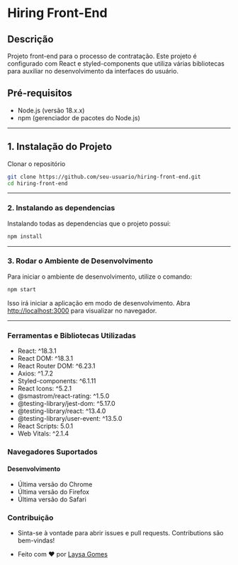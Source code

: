 # Hiring Front-End #

## Descrição

Projeto front-end para o processo de contratação. Este projeto é configurado com React e styled-components que utiliza várias bibliotecas para auxiliar no desenvolvimento da interfaces do usuário.

## Pré-requisitos

- Node.js (versão 18.x.x)
- npm (gerenciador de pacotes do Node.js)

----
## 1. Instalação do Projeto 


Clonar o repositório

```bash
git clone https://github.com/seu-usuario/hiring-front-end.git
cd hiring-front-end
```

---
### 2. Instalando as dependencias
Instalando todas as dependencias que o projeto possui:
```bash
npm install
```
---
### 3. Rodar o Ambiente de Desenvolvimento
Para iniciar o ambiente de desenvolvimento, utilize o comando:

```bash
npm start
```

Isso irá iniciar a aplicação em modo de desenvolvimento. Abra [http://localhost:3000](http://localhost:3000) para visualizar no navegador.

---

### Ferramentas e Bibliotecas Utilizadas
- React: ^18.3.1
- React DOM: ^18.3.1
- React Router DOM: ^6.23.1
- Axios: ^1.7.2
- Styled-components: ^6.1.11
- React Icons: ^5.2.1
- @smastrom/react-rating: ^1.5.0
- @testing-library/jest-dom: ^5.17.0
- @testing-library/react: ^13.4.0
- @testing-library/user-event: ^13.5.0
- React Scripts: 5.0.1
- Web Vitals: ^2.1.4

### Navegadores Suportados

#### Desenvolvimento
- Última versão do Chrome
- Última versão do Firefox
- Última versão do Safari

### Contribuição
- Sinta-se à vontade para abrir issues e pull requests. Contributions são bem-vindas!

- Feito com ❤️ por [Laysa Gomes](www.linkedin.com/in/laysa-gomes-474285232)
